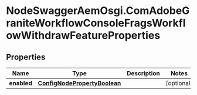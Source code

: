 # NodeSwaggerAemOsgi.ComAdobeGraniteWorkflowConsoleFragsWorkflowWithdrawFeatureProperties

## Properties

Name | Type | Description | Notes
------------ | ------------- | ------------- | -------------
**enabled** | [**ConfigNodePropertyBoolean**](ConfigNodePropertyBoolean.md) |  | [optional] 


